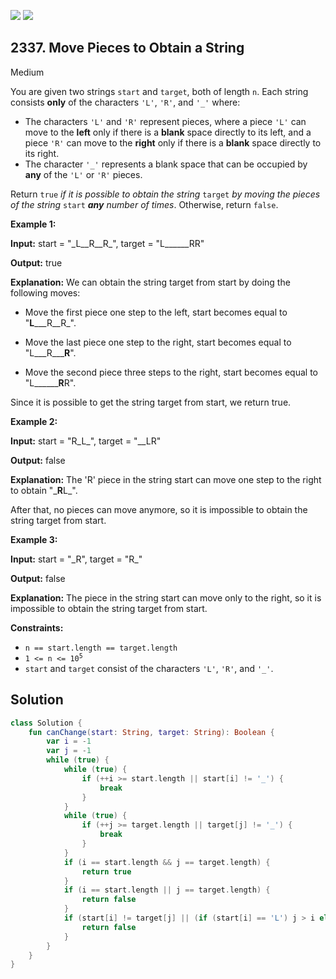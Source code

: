 [![](https://img.shields.io/github/stars/javadev/LeetCode-in-Kotlin?label=Stars&style=flat-square)](https://github.com/javadev/LeetCode-in-Kotlin)
[![](https://img.shields.io/github/forks/javadev/LeetCode-in-Kotlin?label=Fork%20me%20on%20GitHub%20&style=flat-square)](https://github.com/javadev/LeetCode-in-Kotlin/fork)

## 2337\. Move Pieces to Obtain a String

Medium

You are given two strings `start` and `target`, both of length `n`. Each string consists **only** of the characters `'L'`, `'R'`, and `'_'` where:

*   The characters `'L'` and `'R'` represent pieces, where a piece `'L'` can move to the **left** only if there is a **blank** space directly to its left, and a piece `'R'` can move to the **right** only if there is a **blank** space directly to its right.
*   The character `'_'` represents a blank space that can be occupied by **any** of the `'L'` or `'R'` pieces.

Return `true` _if it is possible to obtain the string_ `target` _by moving the pieces of the string_ `start` _**any** number of times_. Otherwise, return `false`.

**Example 1:**

**Input:** start = "\_L\_\_R\_\_R\_", target = "L\_\_\_\_\_\_RR"

**Output:** true

**Explanation:** We can obtain the string target from start by doing the following moves:

- Move the first piece one step to the left, start becomes equal to "**L**\_\_\_R\_\_R\_".

- Move the last piece one step to the right, start becomes equal to "L\_\_\_R\_\_\_**R**".

- Move the second piece three steps to the right, start becomes equal to "L\_\_\_\_\_\_**R**R".

Since it is possible to get the string target from start, we return true. 

**Example 2:**

**Input:** start = "R\_L\_", target = "\_\_LR"

**Output:** false

**Explanation:** The 'R' piece in the string start can move one step to the right to obtain "\_**R**L\_".

After that, no pieces can move anymore, so it is impossible to obtain the string target from start. 

**Example 3:**

**Input:** start = "\_R", target = "R\_"

**Output:** false

**Explanation:** The piece in the string start can move only to the right, so it is impossible to obtain the string target from start.

**Constraints:**

*   `n == start.length == target.length`
*   <code>1 <= n <= 10<sup>5</sup></code>
*   `start` and `target` consist of the characters `'L'`, `'R'`, and `'_'`.

## Solution

```kotlin
class Solution {
    fun canChange(start: String, target: String): Boolean {
        var i = -1
        var j = -1
        while (true) {
            while (true) {
                if (++i >= start.length || start[i] != '_') {
                    break
                }
            }
            while (true) {
                if (++j >= target.length || target[j] != '_') {
                    break
                }
            }
            if (i == start.length && j == target.length) {
                return true
            }
            if (i == start.length || j == target.length) {
                return false
            }
            if (start[i] != target[j] || (if (start[i] == 'L') j > i else i > j)) {
                return false
            }
        }
    }
}
```
